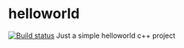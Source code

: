 # helloworld
[![Build status](https://ci.appveyor.com/api/projects/status/fi9vkqgavb6nmj1g/branch/master?svg=true)](https://ci.appveyor.com/project/litalidev/helloworld/branch/master)
Just a simple helloworld c++ project
